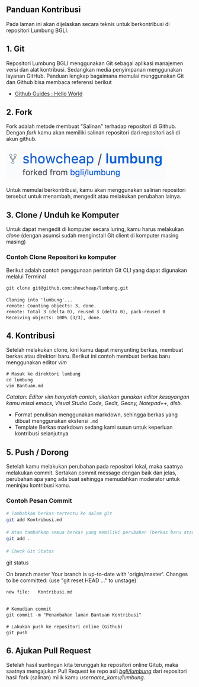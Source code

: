 ## Panduan Kontribusi

Pada laman ini akan dijelaskan secara teknis untuk berkontribusi di repositori Lumbung BGLI. 

## 1. Git
Repositori Lumbung BGLI menggunakan Git sebagai aplikasi manajemen versi dan alat kontribusi. 
Sedangkan media penyimpanan menggunakan layanan GitHub. Panduan lengkap bagaimana memulai menggunakan Git dan Github bisa membaca referensi berikut

* [Github Guides : Hello World](https://guides.github.com/activities/hello-world/)

## 2. Fork
Fork adalah metode membuat "Salinan" terhadap repositori di Github. 
Dengan _fork_ kamu akan memiliki salinan repositori dari repositori asli di akun github.

![Contoh Repositori Hasil Fork](gambar/Kontribusi-fork.png)

Untuk memulai berkontribusi, kamu akan menggunakan salinan repositori tersebut untuk menambah, mengedit atau melakukan perubahan lainya. 

## 3. Clone / Unduh ke Komputer
Untuk dapat mengedit di komputer secara luring, kamu harus melakukan *clone* (dengan asumsi sudah menginstall Git client di komputer masing masing)

### Contoh Clone Repositori ke komputer

Berikut adalah contoh penggunaan perintah Git CLI yang dapat digunakan melalui Terminal
```
git clone git@github.com:showcheap/lumbung.git

Cloning into 'lumbung'...
remote: Counting objects: 3, done.
remote: Total 3 (delta 0), reused 3 (delta 0), pack-reused 0
Receiving objects: 100% (3/3), done.
```

## 4. Kontribusi
Setelah melakukan clone, kini kamu dapat menyunting berkas, membuat berkas atau direktori baru. Berikut ini contoh membuat berkas baru menggunakan editor *vim*

```
# Masuk ke direktori lumbung
cd lumbung
vim Bantuan.md
```

_*Catatan:* Editor vim hanyalah contoh, silahkan gunakan editor kesayangan kamu misal emacs, Visual Studio Code, Gedit, Geany, Notepad++, dlsb._

* Format penulisan menggunakan markdown, sehingga berkas yang dibuat menggunakan ekstensi `.md`
* Template Berkas markdown sedang kami susun untuk keperluan kontribusi selanjutnya

## 5. Push / Dorong
Setelah kamu melakukan perubahan pada repositori lokal, maka saatnya melakukan commit. Sertakan commit message dengan baik dan jelas, perubahan apa yang ada buat sehingga memudahkan moderator untuk meninjau kontribusi kamu.

### Contoh Pesan Commit
``` bash
# Tambahkan berkas tertentu ke dalam git 
git add Kontribusi.md

# Atau tambahkan semua berkas yang memiliki perubahan (berkas baru atau berkas yang telah disunting)
git add .

# Check Git Status
```
git status

On branch master
Your branch is up-to-date with 'origin/master'.
Changes to be committed:
  (use "git reset HEAD <file>..." to unstage)

	new file:   Kontribusi.md
```

# Kemudian commit
git commit -m "Penambahan laman Bantuan Kontribusi"

# Lakukan push ke repositori online (Github)
git push
```

## 6. Ajukan Pull Request
Setelah hasil suntingan kita terunggah ke repositori online Gitub, maka saatnya mengajukan Pull Request ke repo asli *[bgli/lumbung](https://github.com/bgli/lumbung)* dari repositori hasil fork (salinan) milik kamu *username_kamu/lumbung*.



